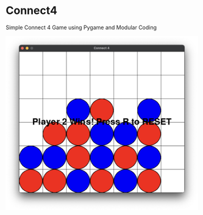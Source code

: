# Connect4
Simple Connect 4 Game using Pygame and Modular Coding

![Gameplay of Connect4!](Connect4Gameplay1.png)


